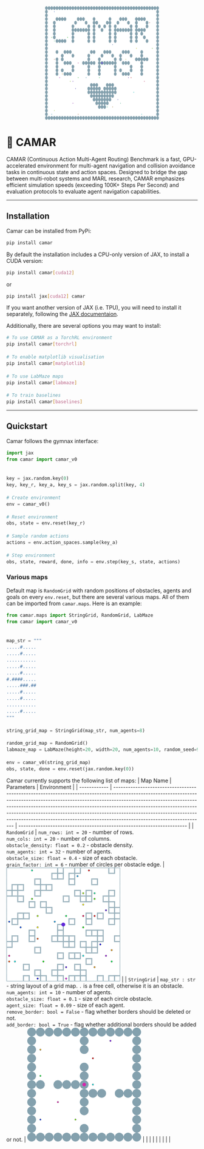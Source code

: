 <p align="center">
<img src="images/string_grid_camar.svg" width="300" height="300" />
</p>

# 🦟 CAMAR
CAMAR (Continuous Action Multi-Agent Routing) Benchmark is a fast, GPU-accelerated environment for multi-agent navigation and collision avoidance tasks in continuous state and action spaces. Designed to bridge the gap between multi-robot systems and MARL research, CAMAR emphasizes efficient simulation speeds (exceeding 100K+ Steps Per Second) and evaluation protocols to evaluate agent navigation capabilities.

---

## Installation

Camar can be installed from PyPi:

```bash
pip install camar
```

By default the installation includes a CPU-only version of JAX, to install a CUDA version:

```bash
pip install camar[cuda12]
```
or

```bash
pip install jax[cuda12] camar
```

If you want another version of JAX (i.e. TPU), you will need to install it separately, following the [JAX documentaion](https://docs.jax.dev/en/latest/installation.html).

Additionally, there are several options you may want to install:
```bash
# To use CAMAR as a TorchRL environment
pip install camar[torchrl]

# To enable matplotlib visualisation
pip install camar[matplotlib]

# To use LabMaze maps
pip install camar[labmaze]

# To train baselines
pip install camar[baselines]
```

---

## Quickstart

Camar follows the gymnax interface:
```python
import jax
from camar import camar_v0


key = jax.random.key(0)
key, key_r, key_a, key_s = jax.random.split(key, 4)

# Create environment
env = camar_v0()

# Reset environment
obs, state = env.reset(key_r)

# Sample random actions
actions = env.action_spaces.sample(key_a)

# Step environment
obs, state, reward, done, info = env.step(key_s, state, actions)
```

### Various maps
Default map is `RandomGrid` with random positions of obstacles, agents and goals on every `env.reset`, but there are several various maps. All of them can be imported from `camar.maps`. Here is an example:
```python
from camar.maps import StringGrid, RandomGrid, LabMaze
from camar import camar_v0


map_str = """
.....#.....
.....#.....
...........
.....#.....
.....#.....
#.####.....
.....###.##
.....#.....
.....#.....
...........
.....#.....
"""

string_grid_map = StringGrid(map_str, num_agents=8)

random_grid_map = RandomGrid()
labmaze_map = LabMaze(height=20, width=20, num_agents=10, random_seed=911) # TODO

env = camar_v0(string_grid_map)
obs, state, done = env.reset(jax.random.key(0))
```

Camar currently supports the following list of maps:
| Map Name     | Parameters                                                                                                                                                                                                                                                                                                                                                                                                                                  | Environment                                                           |
| ------------ | ------------------------------------------------------------------------------------------------------------------------------------------------------------------------------------------------------------------------------------------------------------------------------------------------------------------------------------------------------------------------------------------------------------------------------------------- | --------------------------------------------------------------------- |
| `RandomGrid` | `num_rows: int = 20` - number of rows.<br>`num_cols: int = 20` - number of columns.<br>`obstacle_density: float = 0.2` - obstacle density.<br>`num_agents: int = 32` - number of agents.<br>`obstacle_size: float = 0.4` - size of each obstacle.<br>`grain_factor: int = 6` - number of circles per obstacle edge.                                                              | <img src="images/random_grid_default.svg" width="300" height="300" /> |
| `StringGrid` | `map_str : str` - string layout of a grid map. `.` is a free cell, otherwise it is an obstacle. <br>`num_agents: int = 10` - number of agents.<br>`obstacle_size: float = 0.1` - size of each circle obstacle.<br>`agent_size: float = 0.09` - size of each agent.<br>`remove_border: bool = False` - flag whether borders should be deleted or not.<br>`add_border: bool = True` - flag whether additional borders should be added or not. | <img src="images/string_grid_example.svg" width="300" height="300" />   |
|              |                                                                                                                                                                                                                                                                                                                                                                                                                                             |                                                                       |
|              |                                                                                                                                                                                                                                                                                                                                                                                                                                             |                                                                       |


